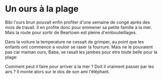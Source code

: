 # Un ours à la plage

Bibi l'ours brun pouvait enfin profiter d'une semaine de congé après des mois de travail.
Il en profite donc pour emmener sa petite famille à la mer.
Mais la route pour sortir de Beartown est pleine d'embouteillages.

Dans la voiture la temperature ne cessait de grimper, au point que les enfants ont commence a vouloir se raser la fourrure. Mais ne le pouvaient pas car maman ours, Baba, se rasait les jambes pour etre toute belle pour la plage:

Comment peut il faire pour arriver à la mer ? 
Doit il vraiment passer par les airs ?
Il monte alors sur le dos de son ami l'éléphant.

